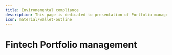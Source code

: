 ```yaml
---
title: Environemental compliance
description: This page is dedicated to presentation of Portfolio management product
icon: material/wallet-outline
---
```


# Fintech Portfolio management



